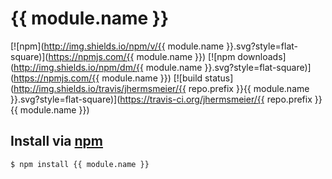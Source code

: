 # {{ module.name }}
[![npm](http://img.shields.io/npm/v/{{ module.name }}.svg?style=flat-square)](https://npmjs.com/{{ module.name }})
[![npm downloads](http://img.shields.io/npm/dm/{{ module.name }}.svg?style=flat-square)](https://npmjs.com/{{ module.name }})
[![build status](http://img.shields.io/travis/jhermsmeier/{{ repo.prefix }}{{ module.name }}.svg?style=flat-square)](https://travis-ci.org/jhermsmeier/{{ repo.prefix }}{{ module.name }})

## Install via [npm](https://npmjs.com)

```sh
$ npm install {{ module.name }}
```
